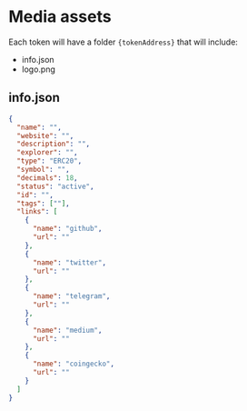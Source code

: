 # Media assets

Each token will have a folder `{tokenAddress}` that will include:

- info.json
- logo.png

## info.json

```json
{
  "name": "",
  "website": "",
  "description": "",
  "explorer": "",
  "type": "ERC20",
  "symbol": "",
  "decimals": 18,
  "status": "active",
  "id": "",
  "tags": [""],
  "links": [
    {
      "name": "github",
      "url": ""
    },
    {
      "name": "twitter",
      "url": ""
    },
    {
      "name": "telegram",
      "url": ""
    },
    {
      "name": "medium",
      "url": ""
    },
    {
      "name": "coingecko",
      "url": ""
    }
  ]
}
```
